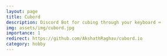 ```yaml
---
layout: page
title: Cubord
description: Discord Bot for cubing through your keyboard ⌨️
img: assets/img/cubord.jpg
importance: 1
redirect: https://github.com/AkshathRaghav/cubord.io
category: hobby
---
```

